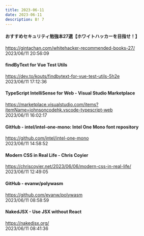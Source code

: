 ```yaml
---
title: 2023-06-11
date: 2023-06-11
description: B! 7
---
```


#### おすすめセキュリティ勉強本27選【ホワイトハッカーを目指せ！】
https://gintachan.com/whitehacker-recommended-books-27/<br>
2023/06/11 20:56:09<br>


#### findByText for Vue Test Utils
https://dev.to/kouts/findbytext-for-vue-test-utils-5h2e<br>
2023/06/11 17:12:36<br>


#### TypeScript IntelliSense for Web - Visual Studio Marketplace
https://marketplace.visualstudio.com/items?itemName=johnsoncodehk.vscode-typescript-web<br>
2023/06/11 16:02:17<br>


#### GitHub - intel/intel-one-mono: Intel One Mono font repository
https://github.com/intel/intel-one-mono<br>
2023/06/11 14:58:52<br>


#### Modern CSS in Real Life - Chris Coyier
https://chriscoyier.net/2023/06/06/modern-css-in-real-life/<br>
2023/06/11 12:49:05<br>


#### GitHub - evanw/polywasm
https://github.com/evanw/polywasm<br>
2023/06/11 08:58:59<br>


#### NakedJSX - Use JSX without React
https://nakedjsx.org/<br>
2023/06/11 08:41:36<br>



